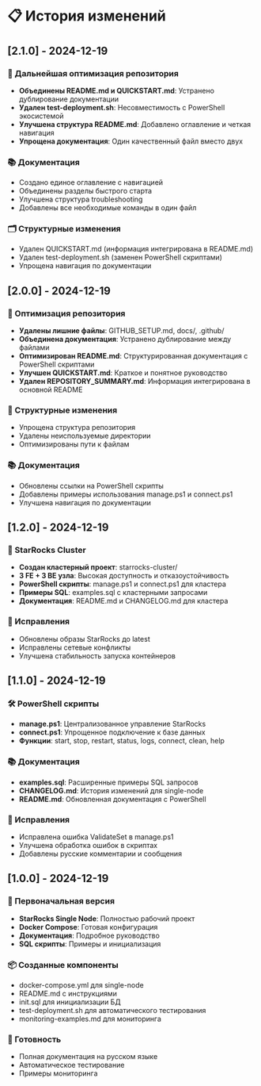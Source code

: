 # 📋 История изменений

## [2.1.0] - 2024-12-19

### 🎯 Дальнейшая оптимизация репозитория
- **Объединены README.md и QUICKSTART.md**: Устранено дублирование документации
- **Удален test-deployment.sh**: Несовместимость с PowerShell экосистемой
- **Улучшена структура README.md**: Добавлено оглавление и четкая навигация
- **Упрощена документация**: Один качественный файл вместо двух

### 📚 Документация
- Создано единое оглавление с навигацией
- Объединены разделы быстрого старта
- Улучшена структура troubleshooting
- Добавлены все необходимые команды в один файл

### 🗂️ Структурные изменения
- Удален QUICKSTART.md (информация интегрирована в README.md)
- Удален test-deployment.sh (заменен PowerShell скриптами)
- Упрощена навигация по документации

## [2.0.0] - 2024-12-19

### 🎯 Оптимизация репозитория
- **Удалены лишние файлы**: GITHUB_SETUP.md, docs/, .github/
- **Объединена документация**: Устранено дублирование между файлами
- **Оптимизирован README.md**: Структурированная документация с PowerShell скриптами
- **Улучшен QUICKSTART.md**: Краткое и понятное руководство
- **Удален REPOSITORY_SUMMARY.md**: Информация интегрирована в основной README

### 📁 Структурные изменения
- Упрощена структура репозитория
- Удалены неиспользуемые директории
- Оптимизированы пути к файлам

### 📚 Документация
- Обновлены ссылки на PowerShell скрипты
- Добавлены примеры использования manage.ps1 и connect.ps1
- Улучшена навигация по документации

## [1.2.0] - 2024-12-19

### 🚀 StarRocks Cluster
- **Создан кластерный проект**: starrocks-cluster/
- **3 FE + 3 BE узла**: Высокая доступность и отказоустойчивость
- **PowerShell скрипты**: manage.ps1 и connect.ps1 для кластера
- **Примеры SQL**: examples.sql с кластерными запросами
- **Документация**: README.md и CHANGELOG.md для кластера

### 🔧 Исправления
- Обновлены образы StarRocks до latest
- Исправлены сетевые конфликты
- Улучшена стабильность запуска контейнеров

## [1.1.0] - 2024-12-19

### 🛠️ PowerShell скрипты
- **manage.ps1**: Централизованное управление StarRocks
- **connect.ps1**: Упрощенное подключение к базе данных
- **Функции**: start, stop, restart, status, logs, connect, clean, help

### 📚 Документация
- **examples.sql**: Расширенные примеры SQL запросов
- **CHANGELOG.md**: История изменений для single-node
- **README.md**: Обновленная документация с PowerShell

### 🔧 Исправления
- Исправлена ошибка ValidateSet в manage.ps1
- Улучшена обработка ошибок в скриптах
- Добавлены русские комментарии и сообщения

## [1.0.0] - 2024-12-19

### 🎯 Первоначальная версия
- **StarRocks Single Node**: Полностью рабочий проект
- **Docker Compose**: Готовая конфигурация
- **Документация**: Подробное руководство
- **SQL скрипты**: Примеры и инициализация

### 📦 Созданные компоненты
- docker-compose.yml для single-node
- README.md с инструкциями
- init.sql для инициализации БД
- test-deployment.sh для автоматического тестирования
- monitoring-examples.md для мониторинга

### 🚀 Готовность
- Полная документация на русском языке
- Автоматическое тестирование
- Примеры мониторинга
